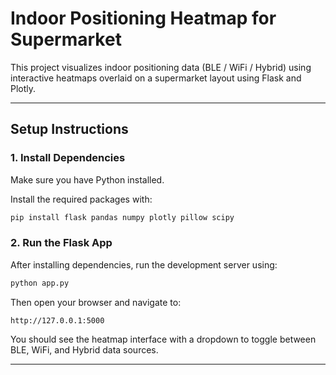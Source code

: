 #  Indoor Positioning Heatmap for Supermarket

This project visualizes indoor positioning data (BLE / WiFi / Hybrid) using interactive heatmaps overlaid on a supermarket layout using Flask and Plotly.

---

##  Setup Instructions

### 1.  Install Dependencies

Make sure you have Python installed.

Install the required packages with:

```bash
pip install flask pandas numpy plotly pillow scipy
```

### 2. Run the Flask App

After installing dependencies, run the development server using:

```bash
python app.py
```

Then open your browser and navigate to:

```
http://127.0.0.1:5000
```

You should see the heatmap interface with a dropdown to toggle between BLE, WiFi, and Hybrid data sources.

---



